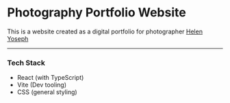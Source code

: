 # **Photography Portfolio Website**

This is a website created as a digital portfolio for photographer [Helen Yoseph](https://www.instagram.com/helentigest/)

---
### **Tech Stack**
- React (with TypeScript)
- Vite (Dev tooling)
- CSS (general styling)
